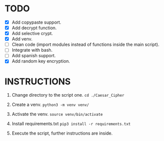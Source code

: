 # TODO
- [x] Add copypaste support.
- [x] Add decrypt function.
- [x] Add selective crypt.
- [x] Add venv.
- [ ] Clean code (import modules instead of functions inside the main script).
- [ ] Integrate with bash.
- [ ] Add spanish support.
- [x] Add random key encryption.

# INSTRUCTIONS
1. Change directory to the script one.
`cd ./Caesar_Cipher`

2. Create a venv.
`python3 -m venv venv/`

3. Activate the venv.
`source venv/bin/activate`

4. Install requirements.txt
`pip3 install -r requirements.txt`

5. Execute the script, further instructions are inside.
